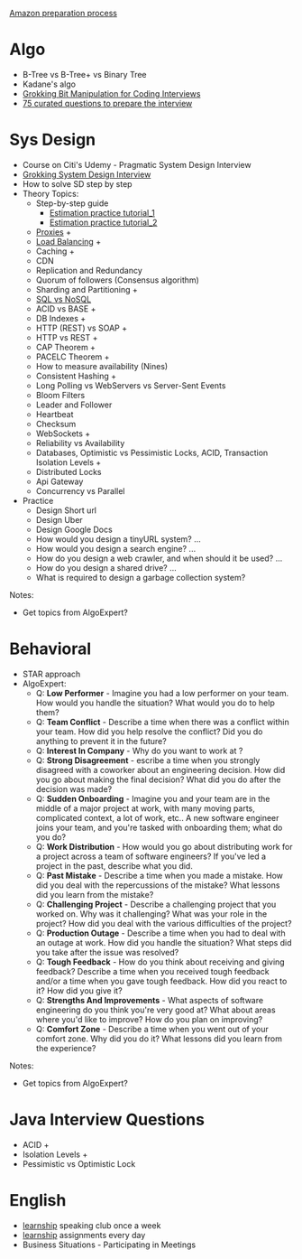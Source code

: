 [Amazon preparation process](https://www.amazon.jobs/en/software-development-interview-prep?cmpid=ECOTOT700005B#/)

# Algo
* B-Tree vs B-Tree+ vs Binary Tree
* Kadane's algo
* [Grokking Bit Manipulation for Coding Interviews](https://www.educative.io/courses/bit-manipulation)
* [75 curated questions to prepare the interview](https://www.teamblind.com/post/New-Year-Gift---Curated-List-of-Top-75-LeetCode-Questions-to-Save-Your-Time-OaM1orEU)

# Sys Design
* Course on Citi's Udemy - Pragmatic System Design Interview
* [Grokking System Design Interview](./systemDesign/grokkingSystemDesignInterview)
* How to solve SD step by step
* Theory Topics:
  * Step-by-step guide
    * [Estimation practice tutorial_1](https://dev.to/ievolved/how-i-calculate-capacity-for-systems-design-3477)
    * [Estimation practice tutorial_2](https://www.codementor.io/@robinpalotai/back-of-the-envelope-calculation-for-system-design-interviews-z4ljbsp5l)
  * [Proxies](./systemDesign/Proxies.md) +
  * [Load Balancing](./systemDesign/LoadBalancing.md) +
  * Caching +
  * CDN
  * Replication and Redundancy
  * Quorum of followers (Consensus algorithm)
  * Sharding and Partitioning + 
  * [SQL vs NoSQL](https://www.nodeflair.com/blog/sql-vs-nosql-databases-system-design-interview)
  * ACID vs BASE +
  * DB Indexes +
  * HTTP (REST) vs SOAP +
  * HTTP vs REST +
  * CAP Theorem +
  * PACELC Theorem +
  * How to measure availability (Nines)
  * Consistent Hashing +
  * Long Polling vs WebServers vs Server-Sent Events
  * Bloom Filters
  * Leader and Follower
  * Heartbeat
  * Checksum
  * WebSockets +
  * Reliability vs Availability
  * Databases, Optimistic vs Pessimistic Locks, ACID, Transaction Isolation Levels +
  * Distributed Locks
  * Api Gateway
  * Concurrency vs Parallel
* Practice
  * Design Short url
  * Design Uber
  * Design Google Docs
  * How would you design a tinyURL system? ...
  * How would you design a search engine? ...
  * How do you design a web crawler, and when should it be used? ...
  * How do you design a shared drive? ...
  * What is required to design a garbage collection system?

Notes:
* Get topics from AlgoExpert?

# Behavioral
* STAR approach
* AlgoExpert:
  * Q: **Low Performer** - Imagine you had a low performer on your team. How would you handle the situation? What would you do to help them?
  * Q: **Team Conflict** - Describe a time when there was a conflict within your team. How did you help resolve the conflict? Did you do anything to prevent it in the future?
  * Q: **Interest In Company** - Why do you want to work at <company-name>?
  * Q: **Strong Disagreement** - escribe a time when you strongly disagreed with a coworker about an engineering decision. How did you go about making the final decision? What did you do after the decision was made?
  * Q: **Sudden Onboarding** - Imagine you and your team are in the middle of a major project at work, with many moving parts, complicated context, a lot of work, etc.. A new software engineer joins your team, and you're tasked with onboarding them; what do you do?
  * Q: **Work Distribution** - How would you go about distributing work for a project across a team of software engineers? If you've led a project in the past, describe what you did.
  * Q: **Past Mistake** - Describe a time when you made a mistake. How did you deal with the repercussions of the mistake? What lessons did you learn from the mistake?
  * Q: **Challenging Project** - Describe a challenging project that you worked on. Why was it challenging? What was your role in the project? How did you deal with the various difficulties of the project?
  * Q: **Production Outage** - Describe a time when you had to deal with an outage at work. How did you handle the situation? What steps did you take after the issue was resolved?
  * Q: **Tough Feedback** - How do you think about receiving and giving feedback? Describe a time when you received tough feedback and/or a time when you gave tough feedback. How did you react to it? How did you give it?
  * Q: **Strengths And Improvements** - What aspects of software engineering do you think you're very good at? What about areas where you'd like to improve? How do you plan on improving?
  * Q: **Comfort Zone** - Describe a time when you went out of your comfort zone. Why did you do it? What lessons did you learn from the experience?

Notes:
* Get topics from AlgoExpert?

# Java Interview Questions
* ACID +
* Isolation Levels +
* Pessimistic vs Optimistic Lock 

# English
* [learnship](https://edge.learnship.com) speaking club once a week 
* [learnship](https://edge.learnship.com) assignments every day
* Business Situations - Participating in Meetings